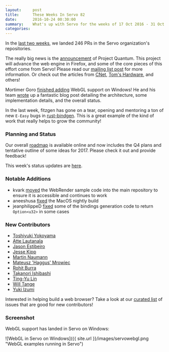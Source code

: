 ```yaml
---
layout:     post
title:      These Weeks In Servo 82
date:       2016-10-24 00:30:00
summary:    What's up with Servo for the weeks of 17 Oct 2016 - 31 Oct 2016
categories:
---
```


In the [last two weeks](https://github.com/pulls?page=1&q=is%3Apr+is%3Amerged+closed%3A2016-10-17..2016-10-31+user%3Aservo), we landed 246 PRs in the Servo organization's repositories.

The really big news is the [announcement](https://medium.com/mozilla-tech/a-quantum-leap-for-the-web-a3b7174b3c12#.vj4tu2kpu) of Project Quantum. This project will advance the web engine in Firefox, and some of the core pieces of this effort come from Servo! Please read our [mailing list post](https://groups.google.com/forum/#!topic/mozilla.dev.servo/3bH1KaqJq0s) for more information. Or check out the articles from [CNet](https://www.cnet.com/news/firefox-quantum-mozilla-faster-web-gecko-engine/), [Tom's Hardware](http://www.tomshardware.com/news/firefox-quantum-leap-performance-security,32938.html), and others!

Mortimer Goro [finished adding](https://github.com/servo/servo/pull/13840) WebGL support on Windows! He and his team [wrote](https://blog.mozvr.com/webvr-coming-to-servo-part-1/) up a fantastic blog post detailing the architecture, some implementation details, and the overall status.

In the last week, fitzgen has gone on a tear, opening and mentoring a ton of new `E-Easy` bugs in [rust-bindgen](https://github.com/servo/rust-bindgen/). This is a great example of the kind of work that really helps to grow the community!

### Planning and Status

Our overall [roadmap](https://github.com/servo/servo/wiki/Roadmap) is available online and now includes the Q4 plans and tentative outline of some ideas for 2017. Please check it out and provide feedback!

This week's status updates are [here](http://statusupdates.dev.mozaws.net/project/servo).

### Notable Additions

 - kvark [moved](https://github.com/servo/webrender/pull/505) the WebRender sample code into the main repository to ensure it is accessible and continues to work
 - aneeshusa [fixed](https://github.com/servo/saltfs/pull/533) the MacOS nightly build
 - jeanphilippeD [fixed](https://github.com/servo/rust-bindgen/pull/171) some of the bindings generation code to return `Option<u32>` in some cases


### New Contributors

 - [Toshiyuki Yokoyama](https://github.com/6br)
 - [Atte Lautanala](https://github.com/lautat)
 - [Jason Estibeiro](https://github.com/JRodDynamite)
 - [Jesse Kipp](https://github.com/jkipp-rmn)
 - [Martin Naumann](https://github.com/AVGP)
 - [Mateusz 'Haggus' Mrowiec](https://github.com/haggus)
 - [Rohit Burra](https://github.com/iamrohit7)
 - [Takanori Ishibashi](https://github.com/11Takanori)
 - [Ting-Yu Lin](https://github.com/aethanyc)
 - [Will Tange](https://github.com/bheart)
 - [Yuki Izumi](https://github.com/kivikakk)

Interested in helping build a web browser? Take a look at our [curated list](https://starters.servo.org/) of issues that are good for new contributors!

### Screenshot

WebGL support has landed in Servo on Windows:

![WebGL in Servo on Windows]({{ site.url }}/images/servowebgl.png "WebGL examples running in Servo")
